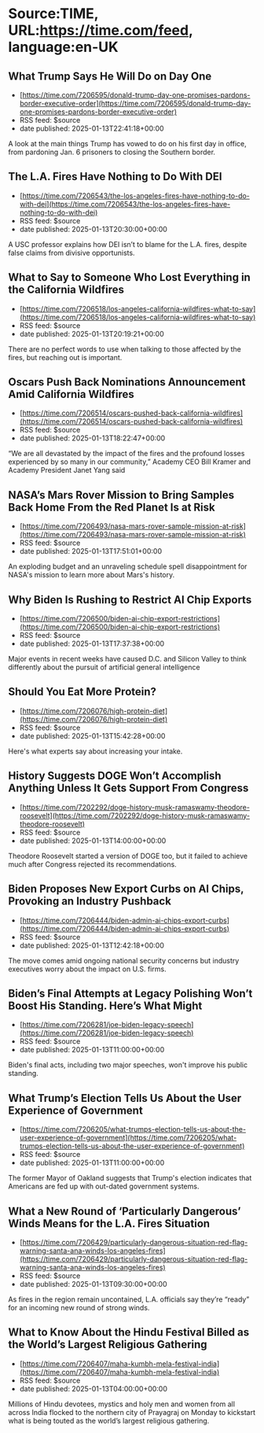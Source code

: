 # Source:TIME, URL:https://time.com/feed, language:en-UK

## What Trump Says He Will Do on Day One
 - [https://time.com/7206595/donald-trump-day-one-promises-pardons-border-executive-order](https://time.com/7206595/donald-trump-day-one-promises-pardons-border-executive-order)
 - RSS feed: $source
 - date published: 2025-01-13T22:41:18+00:00

A look at the main things Trump has vowed to do on his first day in office, from pardoning Jan. 6 prisoners to closing the Southern border.

## The L.A. Fires Have Nothing to Do With DEI
 - [https://time.com/7206543/the-los-angeles-fires-have-nothing-to-do-with-dei](https://time.com/7206543/the-los-angeles-fires-have-nothing-to-do-with-dei)
 - RSS feed: $source
 - date published: 2025-01-13T20:30:00+00:00

A USC professor explains how DEI isn’t to blame for the L.A. fires, despite false claims from divisive opportunists.

## What to Say to Someone Who Lost Everything in the California Wildfires
 - [https://time.com/7206518/los-angeles-california-wildfires-what-to-say](https://time.com/7206518/los-angeles-california-wildfires-what-to-say)
 - RSS feed: $source
 - date published: 2025-01-13T20:19:21+00:00

There are no perfect words to use when talking to those affected by the fires, but reaching out is important.

## Oscars Push Back Nominations Announcement Amid California Wildfires
 - [https://time.com/7206514/oscars-pushed-back-california-wildfires](https://time.com/7206514/oscars-pushed-back-california-wildfires)
 - RSS feed: $source
 - date published: 2025-01-13T18:22:47+00:00

“We are all devastated by the impact of the fires and the profound losses experienced by so many in our community,” Academy CEO Bill Kramer and Academy President Janet Yang said

## NASA’s Mars Rover Mission to Bring Samples Back Home From the Red Planet Is at Risk
 - [https://time.com/7206493/nasa-mars-rover-sample-mission-at-risk](https://time.com/7206493/nasa-mars-rover-sample-mission-at-risk)
 - RSS feed: $source
 - date published: 2025-01-13T17:51:01+00:00

An exploding budget and an unraveling schedule spell disappointment for NASA's mission to learn more about Mars's history.

## Why Biden Is Rushing to Restrict AI Chip Exports
 - [https://time.com/7206500/biden-ai-chip-export-restrictions](https://time.com/7206500/biden-ai-chip-export-restrictions)
 - RSS feed: $source
 - date published: 2025-01-13T17:37:38+00:00

Major events in recent weeks have caused D.C. and Silicon Valley to think differently about the pursuit of artificial general intelligence

## Should You Eat More Protein?
 - [https://time.com/7206076/high-protein-diet](https://time.com/7206076/high-protein-diet)
 - RSS feed: $source
 - date published: 2025-01-13T15:42:28+00:00

Here's what experts say about increasing your intake.

## History Suggests DOGE Won’t Accomplish Anything Unless It Gets Support From Congress
 - [https://time.com/7202292/doge-history-musk-ramaswamy-theodore-roosevelt](https://time.com/7202292/doge-history-musk-ramaswamy-theodore-roosevelt)
 - RSS feed: $source
 - date published: 2025-01-13T14:00:00+00:00

Theodore Roosevelt started a version of DOGE too, but it failed to achieve much after Congress rejected its recommendations.

## Biden Proposes New Export Curbs on AI Chips, Provoking an Industry Pushback
 - [https://time.com/7206444/biden-admin-ai-chips-export-curbs](https://time.com/7206444/biden-admin-ai-chips-export-curbs)
 - RSS feed: $source
 - date published: 2025-01-13T12:42:18+00:00

The move comes amid ongoing national security concerns but industry executives worry about the impact on U.S. firms.

## Biden’s Final Attempts at Legacy Polishing Won’t Boost His Standing. Here’s What Might
 - [https://time.com/7206281/joe-biden-legacy-speech](https://time.com/7206281/joe-biden-legacy-speech)
 - RSS feed: $source
 - date published: 2025-01-13T11:00:00+00:00

Biden's final acts, including two major speeches, won't improve his public standing.

## What Trump’s Election Tells Us About the User Experience of Government
 - [https://time.com/7206205/what-trumps-election-tells-us-about-the-user-experience-of-government](https://time.com/7206205/what-trumps-election-tells-us-about-the-user-experience-of-government)
 - RSS feed: $source
 - date published: 2025-01-13T11:00:00+00:00

The former Mayor of Oakland suggests that Trump's election indicates that Americans are fed up with out-dated government systems.

## What a New Round of ‘Particularly Dangerous’ Winds Means for the L.A. Fires Situation
 - [https://time.com/7206429/particularly-dangerous-situation-red-flag-warning-santa-ana-winds-los-angeles-fires](https://time.com/7206429/particularly-dangerous-situation-red-flag-warning-santa-ana-winds-los-angeles-fires)
 - RSS feed: $source
 - date published: 2025-01-13T09:30:00+00:00

As fires in the region remain uncontained, L.A. officials say they’re “ready” for an incoming new round of strong winds.

## What to Know About the Hindu Festival Billed as the World’s Largest Religious Gathering
 - [https://time.com/7206407/maha-kumbh-mela-festival-india](https://time.com/7206407/maha-kumbh-mela-festival-india)
 - RSS feed: $source
 - date published: 2025-01-13T04:00:00+00:00

Millions of Hindu devotees, mystics and holy men and women from all across India flocked to the northern city of Prayagraj on Monday to kickstart what is being touted as the world’s largest religious gathering.

